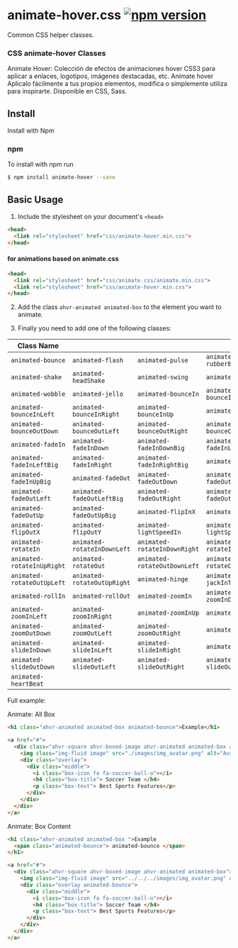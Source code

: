 # animate-hover.css [![npm version](https://badge.fury.io/js/animate-hover.svg)](https://www.npmjs.com/package/animate-hover)



Common CSS helper classes.

### CSS animate-hover Classes
Animate Hover: Colección de efectos de animaciones hover CSS3 para aplicar a enlaces, logotipos, imágenes destacadas, etc. Animate hover Aplicalo fácilmente a tus propios elementos, modifica o simplemente utiliza para inspirarte. Disponible en CSS, Sass.


## Install

Install with Npm

### npm

To install with npm run

```bash
$ npm install animate-hover --save
```


## Basic Usage

1.  Include the stylesheet on your document's `<head>`

```html
<head>
  <link rel="stylesheet" href="css/animate-hover.min.css">
</head>
```

#### for animations based on animate.css

```html
<head>
  <link rel="stylesheet" href="css/animate.css/animate.min.css">
  <link rel="stylesheet" href="css/animate-hover.min.css">
</head>
```

2.  Add the class `ahvr-animated animated-box` to the element you want to animate.

3.  Finally you need to add one of the following classes:

| Class Name        |                    |                     |                      |
| ----------------- | ------------------ | ------------------- | -------------------- |
| `animated-bounce`          | `animated-flash`            | `animated-pulse`             | `animated-rubberBand`         |
| `animated-shake`           | `animated-headShake`        | `animated-swing`             | `animated-tada`               |
| `animated-wobble`          | `animated-jello`            | `animated-bounceIn`          | `animated-bounceInDown`       |
| `animated-bounceInLeft`    | `animated-bounceInRight`    | `animated-bounceInUp`        | `animated-bounceOut`          |
| `animated-bounceOutDown`   | `animated-bounceOutLeft`    | `animated-bounceOutRight`    | `animated-bounceOutUp`        |
| `animated-fadeIn`          | `animated-fadeInDown`       | `animated-fadeInDownBig`     | `animated-fadeInLeft`         |
| `animated-fadeInLeftBig`   | `animated-fadeInRight`      | `animated-fadeInRightBig`    | `animated-fadeInUp`           |
| `animated-fadeInUpBig`     | `animated-fadeOut`          | `animated-fadeOutDown`       | `animated-fadeOutDownBig`     |
| `animated-fadeOutLeft`     | `animated-fadeOutLeftBig`   | `animated-fadeOutRight`      | `animated-fadeOutRightBig`    |
| `animated-fadeOutUp`       | `animated-fadeOutUpBig`     | `animated-flipInX`           | `animated-flipInY`            |
| `animated-flipOutX`        | `animated-flipOutY`         | `animated-lightSpeedIn`      | `animated-lightSpeedOut`      |
| `animated-rotateIn`        | `animated-rotateInDownLeft` | `animated-rotateInDownRight` | `animated-rotateInUpLeft`     |
| `animated-rotateInUpRight` | `animated-rotateOut`        | `animated-rotateOutDownLeft` | `animated-rotateOutDownRight` |
| `animated-rotateOutUpLeft` | `animated-rotateOutUpRight` | `animated-hinge`             | `animated-jackInTheBox`       |
| `animated-rollIn`          | `animated-rollOut`          | `animated-zoomIn`            | `animated-zoomInDown`         |
| `animated-zoomInLeft`      | `animated-zoomInRight`      | `animated-zoomInUp`          | `animated-zoomOut`            |
| `animated-zoomOutDown`     | `animated-zoomOutLeft`      | `animated-zoomOutRight`      | `animated-zoomOutUp`          |
| `animated-slideInDown`     | `animated-slideInLeft`      | `animated-slideInRight`      | `animated-slideInUp`          |
| `animated-slideOutDown`    | `animated-slideOutLeft`     | `animated-slideOutRight`     | `animated-slideOutUp`         |
| `animated-heartBeat`       |

Full example:

Animate: All Box
```html
<h1 class="ahvr-animated animated-box animated-bounce">Example</h1>

<a href="#">
  <div class="ahvr-square ahvr-boxed-image ahvr-animated animated-box animated-bounce">
    <img class="img-fluid image" src="./images/img_avatar.png" alt="Avatar">
    <div class="overlay">
      <div class="middle">
        <i class="box-icon fa fa-soccer-ball-o"></i>
        <h4 class="box-title"> Soccer Team </h4>
        <p class="box-text"> Best Sports Features</p>
      </div>
    </div>
  </div>
</a>
```

Animate: Box Content
```html
<h1 class="ahvr-animated animated-box ">Example
  <span class="animated-bounce"> animated-bounce </span>
</h1>

<a href="#">
  <div class="ahvr-square ahvr-boxed-image ahvr-animated animated-box">
    <img class="img-fluid image" src="../../../images/img_avatar.png" alt="Avatar">
    <div class="overlay animated-bounce">
      <div class="middle">
        <i class="box-icon fa fa-soccer-ball-o"></i>
        <h4 class="box-title"> Soccer Team </h4>
        <p class="box-text"> Best Sports Features</p>
      </div>
    </div>
  </div>
</a>
```